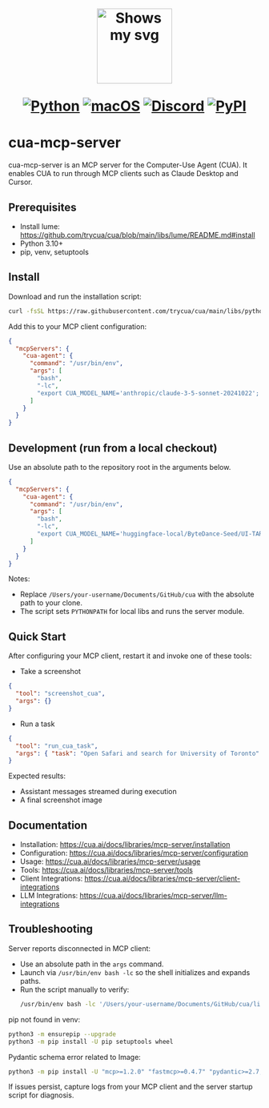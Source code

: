 <div align="center">
<h1>
  <div class="image-wrapper" style="display: inline-block;">
    <picture>
      <source media="(prefers-color-scheme: dark)" alt="logo" height="150" srcset="https://raw.githubusercontent.com/trycua/cua/main/img/logo_white.png" style="display: block; margin: auto;">
      <source media="(prefers-color-scheme: light)" alt="logo" height="150" srcset="https://raw.githubusercontent.com/trycua/cua/main/img/logo_black.png" style="display: block; margin: auto;">
      <img alt="Shows my svg">
    </picture>
  </div>

[![Python](https://img.shields.io/badge/Python-333333?logo=python&logoColor=white&labelColor=333333)](#)
[![macOS](https://img.shields.io/badge/macOS-000000?logo=apple&logoColor=F0F0F0)](#)
[![Discord](https://img.shields.io/badge/Discord-%235865F2.svg?&logo=discord&logoColor=white)](https://discord.com/invite/mVnXXpdE85)
[![PyPI](https://img.shields.io/pypi/v/cua-computer?color=333333)](https://pypi.org/project/cua-computer/)

</h1>
</div>

# cua-mcp-server

cua-mcp-server is an MCP server for the Computer-Use Agent (CUA). It enables CUA to run through MCP clients such as Claude Desktop and Cursor.

## Prerequisites

- Install lume: https://github.com/trycua/cua/blob/main/libs/lume/README.md#install
- Python 3.10+
- pip, venv, setuptools

## Install

Download and run the installation script:

```bash
curl -fsSL https://raw.githubusercontent.com/trycua/cua/main/libs/python/mcp-server/scripts/install_mcp_server.sh | bash
```

Add this to your MCP client configuration:

```json
{
  "mcpServers": {
    "cua-agent": {
      "command": "/usr/bin/env",
      "args": [
        "bash",
        "-lc",
        "export CUA_MODEL_NAME='anthropic/claude-3-5-sonnet-20241022'; ~/.cua/start_mcp_server.sh"
      ]
    }
  }
}
```

## Development (run from a local checkout)

Use an absolute path to the repository root in the arguments below.

```json
{
  "mcpServers": {
    "cua-agent": {
      "command": "/usr/bin/env",
      "args": [
        "bash",
        "-lc",
        "export CUA_MODEL_NAME='huggingface-local/ByteDance-Seed/UI-TARS-1.5-7B'; /Users/your-username/Documents/GitHub/cua/libs/python/mcp-server/scripts/start_mcp_server.sh"
      ]
    }
  }
}
```

Notes:

- Replace `/Users/your-username/Documents/GitHub/cua` with the absolute path to your clone.
- The script sets `PYTHONPATH` for local libs and runs the server module.

## Quick Start

After configuring your MCP client, restart it and invoke one of these tools:

- Take a screenshot

```json
{
  "tool": "screenshot_cua",
  "args": {}
}
```

- Run a task

```json
{
  "tool": "run_cua_task",
  "args": { "task": "Open Safari and search for University of Toronto" }
}
```

Expected results:

- Assistant messages streamed during execution
- A final screenshot image

## Documentation

- Installation: https://cua.ai/docs/libraries/mcp-server/installation
- Configuration: https://cua.ai/docs/libraries/mcp-server/configuration
- Usage: https://cua.ai/docs/libraries/mcp-server/usage
- Tools: https://cua.ai/docs/libraries/mcp-server/tools
- Client Integrations: https://cua.ai/docs/libraries/mcp-server/client-integrations
- LLM Integrations: https://cua.ai/docs/libraries/mcp-server/llm-integrations

## Troubleshooting

Server reports disconnected in MCP client:

- Use an absolute path in the `args` command.
- Launch via `/usr/bin/env bash -lc` so the shell initializes and expands paths.
- Run the script manually to verify:
  ```bash
  /usr/bin/env bash -lc '/Users/your-username/Documents/GitHub/cua/libs/python/mcp-server/scripts/start_mcp_server.sh'
  ```

pip not found in venv:

```bash
python3 -m ensurepip --upgrade
python3 -m pip install -U pip setuptools wheel
```

Pydantic schema error related to Image:

```bash
python3 -m pip install -U "mcp>=1.2.0" "fastmcp>=0.4.7" "pydantic>=2.7,<2.12"
```

If issues persist, capture logs from your MCP client and the server startup script for diagnosis.

